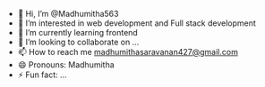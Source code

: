 - 👋 Hi, I’m @Madhumitha563
- 👀 I’m interested in web development and Full stack development
- 🌱 I’m currently learning frontend 
- 💞️ I’m looking to collaborate on ...
- 📫 How to reach me madhumithasaravanan427@gmail.com
- 😄 Pronouns: Madhumitha
- ⚡ Fun fact: ...

<!---
Madhumitha563/Madhumitha563 is a ✨ special ✨ repository because its `README.md` (this file) appears on your GitHub profile.
You can click the Preview link to take a look at your changes.
--->
